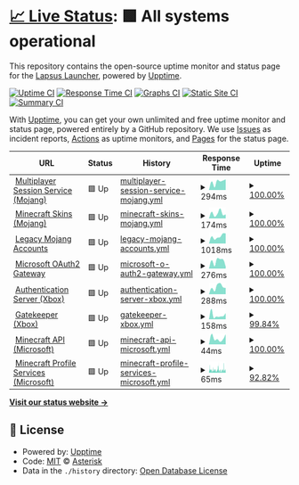 # [📈 Live Status](https://ast3risk-ops.github.io/lapsus-status): <!--live status--> **🟩 All systems operational**

This repository contains the open-source uptime monitor and status page for the [Lapsus Launcher](https://github.com/ManucrackYT/LapsusLauncher), powered by [Upptime](https://github.com/upptime/upptime).

[![Uptime CI](https://github.com/ast3risk-ops/lapsus-status/workflows/Uptime%20CI/badge.svg)](https://github.com/ast3risk-ops/lapsus-status/actions?query=workflow%3A%22Uptime+CI%22)
[![Response Time CI](https://github.com/ast3risk-ops/lapsus-status/workflows/Response%20Time%20CI/badge.svg)](https://github.com/ast3risk-ops/lapsus-status/actions?query=workflow%3A%22Response+Time+CI%22)
[![Graphs CI](https://github.com/ast3risk-ops/lapsus-status/workflows/Graphs%20CI/badge.svg)](https://github.com/ast3risk-ops/lapsus-status/actions?query=workflow%3A%22Graphs+CI%22)
[![Static Site CI](https://github.com/ast3risk-ops/lapsus-status/workflows/Static%20Site%20CI/badge.svg)](https://github.com/ast3risk-ops/lapsus-status/actions?query=workflow%3A%22Static+Site+CI%22)
[![Summary CI](https://github.com/ast3risk-ops/lapsus-status/workflows/Summary%20CI/badge.svg)](https://github.com/ast3risk-ops/lapsus-status/actions?query=workflow%3A%22Summary+CI%22)

With [Upptime](https://upptime.js.org), you can get your own unlimited and free uptime monitor and status page, powered entirely by a GitHub repository. We use [Issues](https://github.com/ast3risk-ops/lapsus-status/issues) as incident reports, [Actions](https://github.com/ast3risk-ops/lapsus-status/actions) as uptime monitors, and [Pages](https://ast3risk-ops.github.io/lapsus-status) for the status page.

<!--start: status pages-->
<!-- This summary is generated by Upptime (https://github.com/upptime/upptime) -->
<!-- Do not edit this manually, your changes will be overwritten -->
<!-- prettier-ignore -->
| URL | Status | History | Response Time | Uptime |
| --- | ------ | ------- | ------------- | ------ |
| <img alt="" src="https://icons.duckduckgo.com/ip3/session.minecraft.net.ico" height="13"> [Multiplayer Session Service (Mojang)](https://session.minecraft.net) | 🟩 Up | [multiplayer-session-service-mojang.yml](https://github.com/Ast3risk-ops/lapsus-status/commits/HEAD/history/multiplayer-session-service-mojang.yml) | <details><summary><img alt="Response time graph" src="./graphs/multiplayer-session-service-mojang/response-time-week.png" height="20"> 294ms</summary><br><a href="https://ast3risk-ops.github.io/lapsus-status/history/multiplayer-session-service-mojang"><img alt="Response time 220" src="https://img.shields.io/endpoint?url=https%3A%2F%2Fraw.githubusercontent.com%2FAst3risk-ops%2Flapsus-status%2FHEAD%2Fapi%2Fmultiplayer-session-service-mojang%2Fresponse-time.json"></a><br><a href="https://ast3risk-ops.github.io/lapsus-status/history/multiplayer-session-service-mojang"><img alt="24-hour response time 378" src="https://img.shields.io/endpoint?url=https%3A%2F%2Fraw.githubusercontent.com%2FAst3risk-ops%2Flapsus-status%2FHEAD%2Fapi%2Fmultiplayer-session-service-mojang%2Fresponse-time-day.json"></a><br><a href="https://ast3risk-ops.github.io/lapsus-status/history/multiplayer-session-service-mojang"><img alt="7-day response time 294" src="https://img.shields.io/endpoint?url=https%3A%2F%2Fraw.githubusercontent.com%2FAst3risk-ops%2Flapsus-status%2FHEAD%2Fapi%2Fmultiplayer-session-service-mojang%2Fresponse-time-week.json"></a><br><a href="https://ast3risk-ops.github.io/lapsus-status/history/multiplayer-session-service-mojang"><img alt="30-day response time 190" src="https://img.shields.io/endpoint?url=https%3A%2F%2Fraw.githubusercontent.com%2FAst3risk-ops%2Flapsus-status%2FHEAD%2Fapi%2Fmultiplayer-session-service-mojang%2Fresponse-time-month.json"></a><br><a href="https://ast3risk-ops.github.io/lapsus-status/history/multiplayer-session-service-mojang"><img alt="1-year response time 220" src="https://img.shields.io/endpoint?url=https%3A%2F%2Fraw.githubusercontent.com%2FAst3risk-ops%2Flapsus-status%2FHEAD%2Fapi%2Fmultiplayer-session-service-mojang%2Fresponse-time-year.json"></a></details> | <details><summary><a href="https://ast3risk-ops.github.io/lapsus-status/history/multiplayer-session-service-mojang">100.00%</a></summary><a href="https://ast3risk-ops.github.io/lapsus-status/history/multiplayer-session-service-mojang"><img alt="All-time uptime 99.96%" src="https://img.shields.io/endpoint?url=https%3A%2F%2Fraw.githubusercontent.com%2FAst3risk-ops%2Flapsus-status%2FHEAD%2Fapi%2Fmultiplayer-session-service-mojang%2Fuptime.json"></a><br><a href="https://ast3risk-ops.github.io/lapsus-status/history/multiplayer-session-service-mojang"><img alt="24-hour uptime 100.00%" src="https://img.shields.io/endpoint?url=https%3A%2F%2Fraw.githubusercontent.com%2FAst3risk-ops%2Flapsus-status%2FHEAD%2Fapi%2Fmultiplayer-session-service-mojang%2Fuptime-day.json"></a><br><a href="https://ast3risk-ops.github.io/lapsus-status/history/multiplayer-session-service-mojang"><img alt="7-day uptime 100.00%" src="https://img.shields.io/endpoint?url=https%3A%2F%2Fraw.githubusercontent.com%2FAst3risk-ops%2Flapsus-status%2FHEAD%2Fapi%2Fmultiplayer-session-service-mojang%2Fuptime-week.json"></a><br><a href="https://ast3risk-ops.github.io/lapsus-status/history/multiplayer-session-service-mojang"><img alt="30-day uptime 100.00%" src="https://img.shields.io/endpoint?url=https%3A%2F%2Fraw.githubusercontent.com%2FAst3risk-ops%2Flapsus-status%2FHEAD%2Fapi%2Fmultiplayer-session-service-mojang%2Fuptime-month.json"></a><br><a href="https://ast3risk-ops.github.io/lapsus-status/history/multiplayer-session-service-mojang"><img alt="1-year uptime 99.96%" src="https://img.shields.io/endpoint?url=https%3A%2F%2Fraw.githubusercontent.com%2FAst3risk-ops%2Flapsus-status%2FHEAD%2Fapi%2Fmultiplayer-session-service-mojang%2Fuptime-year.json"></a></details>
| <img alt="" src="https://icons.duckduckgo.com/ip3/textures.minecraft.net.ico" height="13"> [Minecraft Skins (Mojang)](https://textures.minecraft.net) | 🟩 Up | [minecraft-skins-mojang.yml](https://github.com/Ast3risk-ops/lapsus-status/commits/HEAD/history/minecraft-skins-mojang.yml) | <details><summary><img alt="Response time graph" src="./graphs/minecraft-skins-mojang/response-time-week.png" height="20"> 174ms</summary><br><a href="https://ast3risk-ops.github.io/lapsus-status/history/minecraft-skins-mojang"><img alt="Response time 170" src="https://img.shields.io/endpoint?url=https%3A%2F%2Fraw.githubusercontent.com%2FAst3risk-ops%2Flapsus-status%2FHEAD%2Fapi%2Fminecraft-skins-mojang%2Fresponse-time.json"></a><br><a href="https://ast3risk-ops.github.io/lapsus-status/history/minecraft-skins-mojang"><img alt="24-hour response time 140" src="https://img.shields.io/endpoint?url=https%3A%2F%2Fraw.githubusercontent.com%2FAst3risk-ops%2Flapsus-status%2FHEAD%2Fapi%2Fminecraft-skins-mojang%2Fresponse-time-day.json"></a><br><a href="https://ast3risk-ops.github.io/lapsus-status/history/minecraft-skins-mojang"><img alt="7-day response time 174" src="https://img.shields.io/endpoint?url=https%3A%2F%2Fraw.githubusercontent.com%2FAst3risk-ops%2Flapsus-status%2FHEAD%2Fapi%2Fminecraft-skins-mojang%2Fresponse-time-week.json"></a><br><a href="https://ast3risk-ops.github.io/lapsus-status/history/minecraft-skins-mojang"><img alt="30-day response time 155" src="https://img.shields.io/endpoint?url=https%3A%2F%2Fraw.githubusercontent.com%2FAst3risk-ops%2Flapsus-status%2FHEAD%2Fapi%2Fminecraft-skins-mojang%2Fresponse-time-month.json"></a><br><a href="https://ast3risk-ops.github.io/lapsus-status/history/minecraft-skins-mojang"><img alt="1-year response time 170" src="https://img.shields.io/endpoint?url=https%3A%2F%2Fraw.githubusercontent.com%2FAst3risk-ops%2Flapsus-status%2FHEAD%2Fapi%2Fminecraft-skins-mojang%2Fresponse-time-year.json"></a></details> | <details><summary><a href="https://ast3risk-ops.github.io/lapsus-status/history/minecraft-skins-mojang">100.00%</a></summary><a href="https://ast3risk-ops.github.io/lapsus-status/history/minecraft-skins-mojang"><img alt="All-time uptime 99.96%" src="https://img.shields.io/endpoint?url=https%3A%2F%2Fraw.githubusercontent.com%2FAst3risk-ops%2Flapsus-status%2FHEAD%2Fapi%2Fminecraft-skins-mojang%2Fuptime.json"></a><br><a href="https://ast3risk-ops.github.io/lapsus-status/history/minecraft-skins-mojang"><img alt="24-hour uptime 100.00%" src="https://img.shields.io/endpoint?url=https%3A%2F%2Fraw.githubusercontent.com%2FAst3risk-ops%2Flapsus-status%2FHEAD%2Fapi%2Fminecraft-skins-mojang%2Fuptime-day.json"></a><br><a href="https://ast3risk-ops.github.io/lapsus-status/history/minecraft-skins-mojang"><img alt="7-day uptime 100.00%" src="https://img.shields.io/endpoint?url=https%3A%2F%2Fraw.githubusercontent.com%2FAst3risk-ops%2Flapsus-status%2FHEAD%2Fapi%2Fminecraft-skins-mojang%2Fuptime-week.json"></a><br><a href="https://ast3risk-ops.github.io/lapsus-status/history/minecraft-skins-mojang"><img alt="30-day uptime 100.00%" src="https://img.shields.io/endpoint?url=https%3A%2F%2Fraw.githubusercontent.com%2FAst3risk-ops%2Flapsus-status%2FHEAD%2Fapi%2Fminecraft-skins-mojang%2Fuptime-month.json"></a><br><a href="https://ast3risk-ops.github.io/lapsus-status/history/minecraft-skins-mojang"><img alt="1-year uptime 99.96%" src="https://img.shields.io/endpoint?url=https%3A%2F%2Fraw.githubusercontent.com%2FAst3risk-ops%2Flapsus-status%2FHEAD%2Fapi%2Fminecraft-skins-mojang%2Fuptime-year.json"></a></details>
| <img alt="" src="https://icons.duckduckgo.com/ip3/account.mojang.com.ico" height="13"> [Legacy Mojang Accounts](https://account.mojang.com/login) | 🟩 Up | [legacy-mojang-accounts.yml](https://github.com/Ast3risk-ops/lapsus-status/commits/HEAD/history/legacy-mojang-accounts.yml) | <details><summary><img alt="Response time graph" src="./graphs/legacy-mojang-accounts/response-time-week.png" height="20"> 1018ms</summary><br><a href="https://ast3risk-ops.github.io/lapsus-status/history/legacy-mojang-accounts"><img alt="Response time 860" src="https://img.shields.io/endpoint?url=https%3A%2F%2Fraw.githubusercontent.com%2FAst3risk-ops%2Flapsus-status%2FHEAD%2Fapi%2Flegacy-mojang-accounts%2Fresponse-time.json"></a><br><a href="https://ast3risk-ops.github.io/lapsus-status/history/legacy-mojang-accounts"><img alt="24-hour response time 1430" src="https://img.shields.io/endpoint?url=https%3A%2F%2Fraw.githubusercontent.com%2FAst3risk-ops%2Flapsus-status%2FHEAD%2Fapi%2Flegacy-mojang-accounts%2Fresponse-time-day.json"></a><br><a href="https://ast3risk-ops.github.io/lapsus-status/history/legacy-mojang-accounts"><img alt="7-day response time 1018" src="https://img.shields.io/endpoint?url=https%3A%2F%2Fraw.githubusercontent.com%2FAst3risk-ops%2Flapsus-status%2FHEAD%2Fapi%2Flegacy-mojang-accounts%2Fresponse-time-week.json"></a><br><a href="https://ast3risk-ops.github.io/lapsus-status/history/legacy-mojang-accounts"><img alt="30-day response time 1027" src="https://img.shields.io/endpoint?url=https%3A%2F%2Fraw.githubusercontent.com%2FAst3risk-ops%2Flapsus-status%2FHEAD%2Fapi%2Flegacy-mojang-accounts%2Fresponse-time-month.json"></a><br><a href="https://ast3risk-ops.github.io/lapsus-status/history/legacy-mojang-accounts"><img alt="1-year response time 860" src="https://img.shields.io/endpoint?url=https%3A%2F%2Fraw.githubusercontent.com%2FAst3risk-ops%2Flapsus-status%2FHEAD%2Fapi%2Flegacy-mojang-accounts%2Fresponse-time-year.json"></a></details> | <details><summary><a href="https://ast3risk-ops.github.io/lapsus-status/history/legacy-mojang-accounts">100.00%</a></summary><a href="https://ast3risk-ops.github.io/lapsus-status/history/legacy-mojang-accounts"><img alt="All-time uptime 99.98%" src="https://img.shields.io/endpoint?url=https%3A%2F%2Fraw.githubusercontent.com%2FAst3risk-ops%2Flapsus-status%2FHEAD%2Fapi%2Flegacy-mojang-accounts%2Fuptime.json"></a><br><a href="https://ast3risk-ops.github.io/lapsus-status/history/legacy-mojang-accounts"><img alt="24-hour uptime 100.00%" src="https://img.shields.io/endpoint?url=https%3A%2F%2Fraw.githubusercontent.com%2FAst3risk-ops%2Flapsus-status%2FHEAD%2Fapi%2Flegacy-mojang-accounts%2Fuptime-day.json"></a><br><a href="https://ast3risk-ops.github.io/lapsus-status/history/legacy-mojang-accounts"><img alt="7-day uptime 100.00%" src="https://img.shields.io/endpoint?url=https%3A%2F%2Fraw.githubusercontent.com%2FAst3risk-ops%2Flapsus-status%2FHEAD%2Fapi%2Flegacy-mojang-accounts%2Fuptime-week.json"></a><br><a href="https://ast3risk-ops.github.io/lapsus-status/history/legacy-mojang-accounts"><img alt="30-day uptime 100.00%" src="https://img.shields.io/endpoint?url=https%3A%2F%2Fraw.githubusercontent.com%2FAst3risk-ops%2Flapsus-status%2FHEAD%2Fapi%2Flegacy-mojang-accounts%2Fuptime-month.json"></a><br><a href="https://ast3risk-ops.github.io/lapsus-status/history/legacy-mojang-accounts"><img alt="1-year uptime 99.98%" src="https://img.shields.io/endpoint?url=https%3A%2F%2Fraw.githubusercontent.com%2FAst3risk-ops%2Flapsus-status%2FHEAD%2Fapi%2Flegacy-mojang-accounts%2Fuptime-year.json"></a></details>
| <img alt="" src="https://icons.duckduckgo.com/ip3/login.microsoftonline.com.ico" height="13"> [Microsoft OAuth2 Gateway](https://login.microsoftonline.com/consumers/oauth2/v2.0/token) | 🟩 Up | [microsoft-o-auth2-gateway.yml](https://github.com/Ast3risk-ops/lapsus-status/commits/HEAD/history/microsoft-o-auth2-gateway.yml) | <details><summary><img alt="Response time graph" src="./graphs/microsoft-o-auth2-gateway/response-time-week.png" height="20"> 276ms</summary><br><a href="https://ast3risk-ops.github.io/lapsus-status/history/microsoft-o-auth2-gateway"><img alt="Response time 183" src="https://img.shields.io/endpoint?url=https%3A%2F%2Fraw.githubusercontent.com%2FAst3risk-ops%2Flapsus-status%2FHEAD%2Fapi%2Fmicrosoft-o-auth2-gateway%2Fresponse-time.json"></a><br><a href="https://ast3risk-ops.github.io/lapsus-status/history/microsoft-o-auth2-gateway"><img alt="24-hour response time 72" src="https://img.shields.io/endpoint?url=https%3A%2F%2Fraw.githubusercontent.com%2FAst3risk-ops%2Flapsus-status%2FHEAD%2Fapi%2Fmicrosoft-o-auth2-gateway%2Fresponse-time-day.json"></a><br><a href="https://ast3risk-ops.github.io/lapsus-status/history/microsoft-o-auth2-gateway"><img alt="7-day response time 276" src="https://img.shields.io/endpoint?url=https%3A%2F%2Fraw.githubusercontent.com%2FAst3risk-ops%2Flapsus-status%2FHEAD%2Fapi%2Fmicrosoft-o-auth2-gateway%2Fresponse-time-week.json"></a><br><a href="https://ast3risk-ops.github.io/lapsus-status/history/microsoft-o-auth2-gateway"><img alt="30-day response time 230" src="https://img.shields.io/endpoint?url=https%3A%2F%2Fraw.githubusercontent.com%2FAst3risk-ops%2Flapsus-status%2FHEAD%2Fapi%2Fmicrosoft-o-auth2-gateway%2Fresponse-time-month.json"></a><br><a href="https://ast3risk-ops.github.io/lapsus-status/history/microsoft-o-auth2-gateway"><img alt="1-year response time 183" src="https://img.shields.io/endpoint?url=https%3A%2F%2Fraw.githubusercontent.com%2FAst3risk-ops%2Flapsus-status%2FHEAD%2Fapi%2Fmicrosoft-o-auth2-gateway%2Fresponse-time-year.json"></a></details> | <details><summary><a href="https://ast3risk-ops.github.io/lapsus-status/history/microsoft-o-auth2-gateway">100.00%</a></summary><a href="https://ast3risk-ops.github.io/lapsus-status/history/microsoft-o-auth2-gateway"><img alt="All-time uptime 100.00%" src="https://img.shields.io/endpoint?url=https%3A%2F%2Fraw.githubusercontent.com%2FAst3risk-ops%2Flapsus-status%2FHEAD%2Fapi%2Fmicrosoft-o-auth2-gateway%2Fuptime.json"></a><br><a href="https://ast3risk-ops.github.io/lapsus-status/history/microsoft-o-auth2-gateway"><img alt="24-hour uptime 100.00%" src="https://img.shields.io/endpoint?url=https%3A%2F%2Fraw.githubusercontent.com%2FAst3risk-ops%2Flapsus-status%2FHEAD%2Fapi%2Fmicrosoft-o-auth2-gateway%2Fuptime-day.json"></a><br><a href="https://ast3risk-ops.github.io/lapsus-status/history/microsoft-o-auth2-gateway"><img alt="7-day uptime 100.00%" src="https://img.shields.io/endpoint?url=https%3A%2F%2Fraw.githubusercontent.com%2FAst3risk-ops%2Flapsus-status%2FHEAD%2Fapi%2Fmicrosoft-o-auth2-gateway%2Fuptime-week.json"></a><br><a href="https://ast3risk-ops.github.io/lapsus-status/history/microsoft-o-auth2-gateway"><img alt="30-day uptime 100.00%" src="https://img.shields.io/endpoint?url=https%3A%2F%2Fraw.githubusercontent.com%2FAst3risk-ops%2Flapsus-status%2FHEAD%2Fapi%2Fmicrosoft-o-auth2-gateway%2Fuptime-month.json"></a><br><a href="https://ast3risk-ops.github.io/lapsus-status/history/microsoft-o-auth2-gateway"><img alt="1-year uptime 100.00%" src="https://img.shields.io/endpoint?url=https%3A%2F%2Fraw.githubusercontent.com%2FAst3risk-ops%2Flapsus-status%2FHEAD%2Fapi%2Fmicrosoft-o-auth2-gateway%2Fuptime-year.json"></a></details>
| <img alt="" src="https://icons.duckduckgo.com/ip3/user.auth.xboxlive.com.ico" height="13"> [Authentication Server (Xbox)](https://user.auth.xboxlive.com/user/authenticate) | 🟩 Up | [authentication-server-xbox.yml](https://github.com/Ast3risk-ops/lapsus-status/commits/HEAD/history/authentication-server-xbox.yml) | <details><summary><img alt="Response time graph" src="./graphs/authentication-server-xbox/response-time-week.png" height="20"> 288ms</summary><br><a href="https://ast3risk-ops.github.io/lapsus-status/history/authentication-server-xbox"><img alt="Response time 221" src="https://img.shields.io/endpoint?url=https%3A%2F%2Fraw.githubusercontent.com%2FAst3risk-ops%2Flapsus-status%2FHEAD%2Fapi%2Fauthentication-server-xbox%2Fresponse-time.json"></a><br><a href="https://ast3risk-ops.github.io/lapsus-status/history/authentication-server-xbox"><img alt="24-hour response time 249" src="https://img.shields.io/endpoint?url=https%3A%2F%2Fraw.githubusercontent.com%2FAst3risk-ops%2Flapsus-status%2FHEAD%2Fapi%2Fauthentication-server-xbox%2Fresponse-time-day.json"></a><br><a href="https://ast3risk-ops.github.io/lapsus-status/history/authentication-server-xbox"><img alt="7-day response time 288" src="https://img.shields.io/endpoint?url=https%3A%2F%2Fraw.githubusercontent.com%2FAst3risk-ops%2Flapsus-status%2FHEAD%2Fapi%2Fauthentication-server-xbox%2Fresponse-time-week.json"></a><br><a href="https://ast3risk-ops.github.io/lapsus-status/history/authentication-server-xbox"><img alt="30-day response time 237" src="https://img.shields.io/endpoint?url=https%3A%2F%2Fraw.githubusercontent.com%2FAst3risk-ops%2Flapsus-status%2FHEAD%2Fapi%2Fauthentication-server-xbox%2Fresponse-time-month.json"></a><br><a href="https://ast3risk-ops.github.io/lapsus-status/history/authentication-server-xbox"><img alt="1-year response time 221" src="https://img.shields.io/endpoint?url=https%3A%2F%2Fraw.githubusercontent.com%2FAst3risk-ops%2Flapsus-status%2FHEAD%2Fapi%2Fauthentication-server-xbox%2Fresponse-time-year.json"></a></details> | <details><summary><a href="https://ast3risk-ops.github.io/lapsus-status/history/authentication-server-xbox">100.00%</a></summary><a href="https://ast3risk-ops.github.io/lapsus-status/history/authentication-server-xbox"><img alt="All-time uptime 99.98%" src="https://img.shields.io/endpoint?url=https%3A%2F%2Fraw.githubusercontent.com%2FAst3risk-ops%2Flapsus-status%2FHEAD%2Fapi%2Fauthentication-server-xbox%2Fuptime.json"></a><br><a href="https://ast3risk-ops.github.io/lapsus-status/history/authentication-server-xbox"><img alt="24-hour uptime 100.00%" src="https://img.shields.io/endpoint?url=https%3A%2F%2Fraw.githubusercontent.com%2FAst3risk-ops%2Flapsus-status%2FHEAD%2Fapi%2Fauthentication-server-xbox%2Fuptime-day.json"></a><br><a href="https://ast3risk-ops.github.io/lapsus-status/history/authentication-server-xbox"><img alt="7-day uptime 100.00%" src="https://img.shields.io/endpoint?url=https%3A%2F%2Fraw.githubusercontent.com%2FAst3risk-ops%2Flapsus-status%2FHEAD%2Fapi%2Fauthentication-server-xbox%2Fuptime-week.json"></a><br><a href="https://ast3risk-ops.github.io/lapsus-status/history/authentication-server-xbox"><img alt="30-day uptime 100.00%" src="https://img.shields.io/endpoint?url=https%3A%2F%2Fraw.githubusercontent.com%2FAst3risk-ops%2Flapsus-status%2FHEAD%2Fapi%2Fauthentication-server-xbox%2Fuptime-month.json"></a><br><a href="https://ast3risk-ops.github.io/lapsus-status/history/authentication-server-xbox"><img alt="1-year uptime 99.98%" src="https://img.shields.io/endpoint?url=https%3A%2F%2Fraw.githubusercontent.com%2FAst3risk-ops%2Flapsus-status%2FHEAD%2Fapi%2Fauthentication-server-xbox%2Fuptime-year.json"></a></details>
| <img alt="" src="https://icons.duckduckgo.com/ip3/xsts.auth.xboxlive.com.ico" height="13"> [Gatekeeper (Xbox)](https://xsts.auth.xboxlive.com/xsts/authorize) | 🟩 Up | [gatekeeper-xbox.yml](https://github.com/Ast3risk-ops/lapsus-status/commits/HEAD/history/gatekeeper-xbox.yml) | <details><summary><img alt="Response time graph" src="./graphs/gatekeeper-xbox/response-time-week.png" height="20"> 158ms</summary><br><a href="https://ast3risk-ops.github.io/lapsus-status/history/gatekeeper-xbox"><img alt="Response time 243" src="https://img.shields.io/endpoint?url=https%3A%2F%2Fraw.githubusercontent.com%2FAst3risk-ops%2Flapsus-status%2FHEAD%2Fapi%2Fgatekeeper-xbox%2Fresponse-time.json"></a><br><a href="https://ast3risk-ops.github.io/lapsus-status/history/gatekeeper-xbox"><img alt="24-hour response time 241" src="https://img.shields.io/endpoint?url=https%3A%2F%2Fraw.githubusercontent.com%2FAst3risk-ops%2Flapsus-status%2FHEAD%2Fapi%2Fgatekeeper-xbox%2Fresponse-time-day.json"></a><br><a href="https://ast3risk-ops.github.io/lapsus-status/history/gatekeeper-xbox"><img alt="7-day response time 158" src="https://img.shields.io/endpoint?url=https%3A%2F%2Fraw.githubusercontent.com%2FAst3risk-ops%2Flapsus-status%2FHEAD%2Fapi%2Fgatekeeper-xbox%2Fresponse-time-week.json"></a><br><a href="https://ast3risk-ops.github.io/lapsus-status/history/gatekeeper-xbox"><img alt="30-day response time 306" src="https://img.shields.io/endpoint?url=https%3A%2F%2Fraw.githubusercontent.com%2FAst3risk-ops%2Flapsus-status%2FHEAD%2Fapi%2Fgatekeeper-xbox%2Fresponse-time-month.json"></a><br><a href="https://ast3risk-ops.github.io/lapsus-status/history/gatekeeper-xbox"><img alt="1-year response time 243" src="https://img.shields.io/endpoint?url=https%3A%2F%2Fraw.githubusercontent.com%2FAst3risk-ops%2Flapsus-status%2FHEAD%2Fapi%2Fgatekeeper-xbox%2Fresponse-time-year.json"></a></details> | <details><summary><a href="https://ast3risk-ops.github.io/lapsus-status/history/gatekeeper-xbox">99.84%</a></summary><a href="https://ast3risk-ops.github.io/lapsus-status/history/gatekeeper-xbox"><img alt="All-time uptime 99.97%" src="https://img.shields.io/endpoint?url=https%3A%2F%2Fraw.githubusercontent.com%2FAst3risk-ops%2Flapsus-status%2FHEAD%2Fapi%2Fgatekeeper-xbox%2Fuptime.json"></a><br><a href="https://ast3risk-ops.github.io/lapsus-status/history/gatekeeper-xbox"><img alt="24-hour uptime 100.00%" src="https://img.shields.io/endpoint?url=https%3A%2F%2Fraw.githubusercontent.com%2FAst3risk-ops%2Flapsus-status%2FHEAD%2Fapi%2Fgatekeeper-xbox%2Fuptime-day.json"></a><br><a href="https://ast3risk-ops.github.io/lapsus-status/history/gatekeeper-xbox"><img alt="7-day uptime 99.84%" src="https://img.shields.io/endpoint?url=https%3A%2F%2Fraw.githubusercontent.com%2FAst3risk-ops%2Flapsus-status%2FHEAD%2Fapi%2Fgatekeeper-xbox%2Fuptime-week.json"></a><br><a href="https://ast3risk-ops.github.io/lapsus-status/history/gatekeeper-xbox"><img alt="30-day uptime 99.96%" src="https://img.shields.io/endpoint?url=https%3A%2F%2Fraw.githubusercontent.com%2FAst3risk-ops%2Flapsus-status%2FHEAD%2Fapi%2Fgatekeeper-xbox%2Fuptime-month.json"></a><br><a href="https://ast3risk-ops.github.io/lapsus-status/history/gatekeeper-xbox"><img alt="1-year uptime 99.97%" src="https://img.shields.io/endpoint?url=https%3A%2F%2Fraw.githubusercontent.com%2FAst3risk-ops%2Flapsus-status%2FHEAD%2Fapi%2Fgatekeeper-xbox%2Fuptime-year.json"></a></details>
| <img alt="" src="https://icons.duckduckgo.com/ip3/api.minecraftservices.com.ico" height="13"> [Minecraft API (Microsoft)](https://api.minecraftservices.com/authentication/login_with_xbox) | 🟩 Up | [minecraft-api-microsoft.yml](https://github.com/Ast3risk-ops/lapsus-status/commits/HEAD/history/minecraft-api-microsoft.yml) | <details><summary><img alt="Response time graph" src="./graphs/minecraft-api-microsoft/response-time-week.png" height="20"> 44ms</summary><br><a href="https://ast3risk-ops.github.io/lapsus-status/history/minecraft-api-microsoft"><img alt="Response time 56" src="https://img.shields.io/endpoint?url=https%3A%2F%2Fraw.githubusercontent.com%2FAst3risk-ops%2Flapsus-status%2FHEAD%2Fapi%2Fminecraft-api-microsoft%2Fresponse-time.json"></a><br><a href="https://ast3risk-ops.github.io/lapsus-status/history/minecraft-api-microsoft"><img alt="24-hour response time 71" src="https://img.shields.io/endpoint?url=https%3A%2F%2Fraw.githubusercontent.com%2FAst3risk-ops%2Flapsus-status%2FHEAD%2Fapi%2Fminecraft-api-microsoft%2Fresponse-time-day.json"></a><br><a href="https://ast3risk-ops.github.io/lapsus-status/history/minecraft-api-microsoft"><img alt="7-day response time 44" src="https://img.shields.io/endpoint?url=https%3A%2F%2Fraw.githubusercontent.com%2FAst3risk-ops%2Flapsus-status%2FHEAD%2Fapi%2Fminecraft-api-microsoft%2Fresponse-time-week.json"></a><br><a href="https://ast3risk-ops.github.io/lapsus-status/history/minecraft-api-microsoft"><img alt="30-day response time 50" src="https://img.shields.io/endpoint?url=https%3A%2F%2Fraw.githubusercontent.com%2FAst3risk-ops%2Flapsus-status%2FHEAD%2Fapi%2Fminecraft-api-microsoft%2Fresponse-time-month.json"></a><br><a href="https://ast3risk-ops.github.io/lapsus-status/history/minecraft-api-microsoft"><img alt="1-year response time 56" src="https://img.shields.io/endpoint?url=https%3A%2F%2Fraw.githubusercontent.com%2FAst3risk-ops%2Flapsus-status%2FHEAD%2Fapi%2Fminecraft-api-microsoft%2Fresponse-time-year.json"></a></details> | <details><summary><a href="https://ast3risk-ops.github.io/lapsus-status/history/minecraft-api-microsoft">100.00%</a></summary><a href="https://ast3risk-ops.github.io/lapsus-status/history/minecraft-api-microsoft"><img alt="All-time uptime 99.96%" src="https://img.shields.io/endpoint?url=https%3A%2F%2Fraw.githubusercontent.com%2FAst3risk-ops%2Flapsus-status%2FHEAD%2Fapi%2Fminecraft-api-microsoft%2Fuptime.json"></a><br><a href="https://ast3risk-ops.github.io/lapsus-status/history/minecraft-api-microsoft"><img alt="24-hour uptime 100.00%" src="https://img.shields.io/endpoint?url=https%3A%2F%2Fraw.githubusercontent.com%2FAst3risk-ops%2Flapsus-status%2FHEAD%2Fapi%2Fminecraft-api-microsoft%2Fuptime-day.json"></a><br><a href="https://ast3risk-ops.github.io/lapsus-status/history/minecraft-api-microsoft"><img alt="7-day uptime 100.00%" src="https://img.shields.io/endpoint?url=https%3A%2F%2Fraw.githubusercontent.com%2FAst3risk-ops%2Flapsus-status%2FHEAD%2Fapi%2Fminecraft-api-microsoft%2Fuptime-week.json"></a><br><a href="https://ast3risk-ops.github.io/lapsus-status/history/minecraft-api-microsoft"><img alt="30-day uptime 100.00%" src="https://img.shields.io/endpoint?url=https%3A%2F%2Fraw.githubusercontent.com%2FAst3risk-ops%2Flapsus-status%2FHEAD%2Fapi%2Fminecraft-api-microsoft%2Fuptime-month.json"></a><br><a href="https://ast3risk-ops.github.io/lapsus-status/history/minecraft-api-microsoft"><img alt="1-year uptime 99.96%" src="https://img.shields.io/endpoint?url=https%3A%2F%2Fraw.githubusercontent.com%2FAst3risk-ops%2Flapsus-status%2FHEAD%2Fapi%2Fminecraft-api-microsoft%2Fuptime-year.json"></a></details>
| <img alt="" src="https://icons.duckduckgo.com/ip3/api.minecraftservices.com.ico" height="13"> [Minecraft Profile Services (Microsoft)](https://api.minecraftservices.com/minecraft/profile) | 🟩 Up | [minecraft-profile-services-microsoft.yml](https://github.com/Ast3risk-ops/lapsus-status/commits/HEAD/history/minecraft-profile-services-microsoft.yml) | <details><summary><img alt="Response time graph" src="./graphs/minecraft-profile-services-microsoft/response-time-week.png" height="20"> 65ms</summary><br><a href="https://ast3risk-ops.github.io/lapsus-status/history/minecraft-profile-services-microsoft"><img alt="Response time 73" src="https://img.shields.io/endpoint?url=https%3A%2F%2Fraw.githubusercontent.com%2FAst3risk-ops%2Flapsus-status%2FHEAD%2Fapi%2Fminecraft-profile-services-microsoft%2Fresponse-time.json"></a><br><a href="https://ast3risk-ops.github.io/lapsus-status/history/minecraft-profile-services-microsoft"><img alt="24-hour response time 58" src="https://img.shields.io/endpoint?url=https%3A%2F%2Fraw.githubusercontent.com%2FAst3risk-ops%2Flapsus-status%2FHEAD%2Fapi%2Fminecraft-profile-services-microsoft%2Fresponse-time-day.json"></a><br><a href="https://ast3risk-ops.github.io/lapsus-status/history/minecraft-profile-services-microsoft"><img alt="7-day response time 65" src="https://img.shields.io/endpoint?url=https%3A%2F%2Fraw.githubusercontent.com%2FAst3risk-ops%2Flapsus-status%2FHEAD%2Fapi%2Fminecraft-profile-services-microsoft%2Fresponse-time-week.json"></a><br><a href="https://ast3risk-ops.github.io/lapsus-status/history/minecraft-profile-services-microsoft"><img alt="30-day response time 69" src="https://img.shields.io/endpoint?url=https%3A%2F%2Fraw.githubusercontent.com%2FAst3risk-ops%2Flapsus-status%2FHEAD%2Fapi%2Fminecraft-profile-services-microsoft%2Fresponse-time-month.json"></a><br><a href="https://ast3risk-ops.github.io/lapsus-status/history/minecraft-profile-services-microsoft"><img alt="1-year response time 73" src="https://img.shields.io/endpoint?url=https%3A%2F%2Fraw.githubusercontent.com%2FAst3risk-ops%2Flapsus-status%2FHEAD%2Fapi%2Fminecraft-profile-services-microsoft%2Fresponse-time-year.json"></a></details> | <details><summary><a href="https://ast3risk-ops.github.io/lapsus-status/history/minecraft-profile-services-microsoft">92.82%</a></summary><a href="https://ast3risk-ops.github.io/lapsus-status/history/minecraft-profile-services-microsoft"><img alt="All-time uptime 99.74%" src="https://img.shields.io/endpoint?url=https%3A%2F%2Fraw.githubusercontent.com%2FAst3risk-ops%2Flapsus-status%2FHEAD%2Fapi%2Fminecraft-profile-services-microsoft%2Fuptime.json"></a><br><a href="https://ast3risk-ops.github.io/lapsus-status/history/minecraft-profile-services-microsoft"><img alt="24-hour uptime 87.26%" src="https://img.shields.io/endpoint?url=https%3A%2F%2Fraw.githubusercontent.com%2FAst3risk-ops%2Flapsus-status%2FHEAD%2Fapi%2Fminecraft-profile-services-microsoft%2Fuptime-day.json"></a><br><a href="https://ast3risk-ops.github.io/lapsus-status/history/minecraft-profile-services-microsoft"><img alt="7-day uptime 92.82%" src="https://img.shields.io/endpoint?url=https%3A%2F%2Fraw.githubusercontent.com%2FAst3risk-ops%2Flapsus-status%2FHEAD%2Fapi%2Fminecraft-profile-services-microsoft%2Fuptime-week.json"></a><br><a href="https://ast3risk-ops.github.io/lapsus-status/history/minecraft-profile-services-microsoft"><img alt="30-day uptime 98.18%" src="https://img.shields.io/endpoint?url=https%3A%2F%2Fraw.githubusercontent.com%2FAst3risk-ops%2Flapsus-status%2FHEAD%2Fapi%2Fminecraft-profile-services-microsoft%2Fuptime-month.json"></a><br><a href="https://ast3risk-ops.github.io/lapsus-status/history/minecraft-profile-services-microsoft"><img alt="1-year uptime 99.74%" src="https://img.shields.io/endpoint?url=https%3A%2F%2Fraw.githubusercontent.com%2FAst3risk-ops%2Flapsus-status%2FHEAD%2Fapi%2Fminecraft-profile-services-microsoft%2Fuptime-year.json"></a></details>

<!--end: status pages-->

[**Visit our status website →**](https://ast3risk-ops.github.io/lapsus-status)

## 📄 License

- Powered by: [Upptime](https://github.com/upptime/upptime)
- Code: [MIT](./LICENSE) © [Asterisk](https://asterisk.lol)
- Data in the `./history` directory: [Open Database License](https://opendatacommons.org/licenses/odbl/1-0/)
